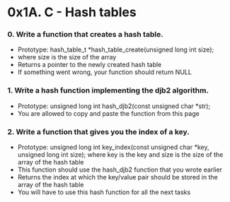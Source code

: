 # 0x1A. C - Hash tables

### 0. Write a function that creates a hash table.
 * Prototype: hash_table_t *hash_table_create(unsigned long int size);
  * where size is the size of the array
 * Returns a pointer to the newly created hash table
 * If something went wrong, your function should return NULL

### 1. Write a hash function implementing the djb2 algorithm.
 * Prototype: unsigned long int hash_djb2(const unsigned char *str);
 * You are allowed to copy and paste the function from this page

### 2. Write a function that gives you the index of a key.

  *  Prototype: unsigned long int key_index(const unsigned char *key, unsigned long int size);
        where key is the key
        and size is the size of the array of the hash table
  *  This function should use the hash_djb2 function that you wrote earlier
  *  Returns the index at which the key/value pair should be stored in the array of the hash table
  *  You will have to use this hash function for all the next tasks

#
